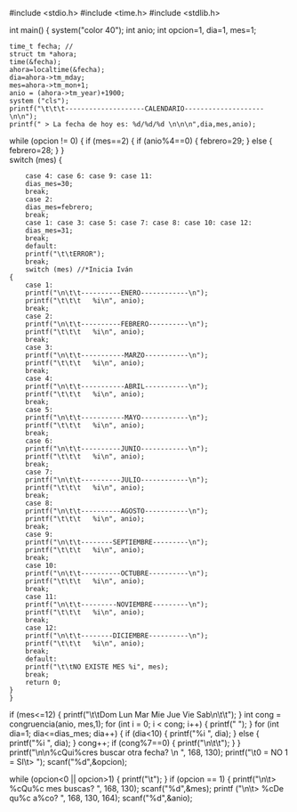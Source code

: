 #include <stdio.h>
#include <time.h>
#include <stdlib.h>

int main() {
	system("color 40");
	int anio;
	int opcion=1, dia=1, mes=1;
	
	time_t fecha; //
	struct tm *ahora;
	time(&fecha); 
	ahora=localtime(&fecha); 
	dia=ahora->tm_mday;
	mes=ahora->tm_mon+1; 
	anio = (ahora->tm_year)+1900; 
	system ("cls"); 
	printf("\t\t\t--------------------CALENDARIO--------------------\n\n"); 
	printf(" > La fecha de hoy es: %d/%d/%d \n\n\n",dia,mes,anio); 
  while (opcion != 0) 
	{
	if (mes==2)
	{
		if (anio%4==0) 
		{
			febrero=29; 
		}
		else
		{
			febrero=28; 
		}
	}	
	switch (mes)
	{
	
		case 4: case 6: case 9: case 11: 
		dias_mes=30; 
		break; 
		case 2: 
		dias_mes=febrero; 
		break; 
		case 1: case 3: case 5: case 7: case 8: case 10: case 12: 
		dias_mes=31; 
		break; 
		default:
		printf("\t\tERROR");
		break;
		switch (mes) //*Inicia Iván
	{
		case 1: 
		printf("\n\t\t----------ENERO------------\n");
		printf("\t\t\t   %i\n", anio);
		break;
		case 2:
		printf("\n\t\t----------FEBRERO----------\n");
		printf("\t\t\t   %i\n", anio);
		break;
		case 3:
		printf("\n\t\t-----------MARZO-----------\n");
		printf("\t\t\t   %i\n", anio);
		break;
		case 4:
		printf("\n\t\t-----------ABRIL-----------\n");
		printf("\t\t\t   %i\n", anio);
		break;
		case 5:
		printf("\n\t\t-----------MAYO------------\n");
		printf("\t\t\t   %i\n", anio);
		break;
		case 6:
		printf("\n\t\t----------JUNIO------------\n");
		printf("\t\t\t   %i\n", anio);
		break;
		case 7:
		printf("\n\t\t----------JULIO------------\n");
		printf("\t\t\t   %i\n", anio);
		break;
		case 8:
		printf("\n\t\t----------AGOSTO-----------\n");
		printf("\t\t\t   %i\n", anio);
		break;
		case 9:
		printf("\n\t\t--------SEPTIEMBRE---------\n");
		printf("\t\t\t   %i\n", anio);
		break;
		case 10:
		printf("\n\t\t----------OCTUBRE----------\n");
		printf("\t\t\t   %i\n", anio);
		break;
		case 11:
		printf("\n\t\t---------NOVIEMBRE---------\n");
		printf("\t\t\t   %i\n", anio);
		break;
		case 12:
		printf("\n\t\t--------DICIEMBRE----------\n");
		printf("\t\t\t   %i\n", anio);
		break;
		default:
		printf("\t\tNO EXISTE MES %i", mes);
		break;
		return 0;
	} 
	}
if (mes<=12) 
	{
		printf("\t\tDom Lun Mar Mie Jue Vie Sab\n\t\t"); 
	} 
	int cong = congruencia(anio, mes,1); 
	for (int i = 0; i < cong; i++)
	{
		printf("    "); 
	}
for (int dia=1; dia<=dias_mes; dia++) 
{
	if (dia<10)
	{
		printf("%i   ", dia); 
	}
	else
	{
		printf("%i  ", dia); 
	}
	cong++;
	if (cong%7==0) 
	{
		printf("\n\t\t"); 
	}
}
printf("\n\n%cQui%cres buscar otra fecha? \n ", 168, 130); 
printf("\t0 = NO 1 = SI\t> "); 
scanf("%d",&opcion); 

while (opcion<0 || opcion>1) 
{
	printf("\t");
}
if (opcion == 1)
	{
		printf("\n\t> %cQu%c mes buscas? ", 168, 130); 
		scanf("%d",&mes);
		printf ("\n\t> %cDe qu%c a%co? ", 168, 130, 164); 
		scanf("%d",&anio);
